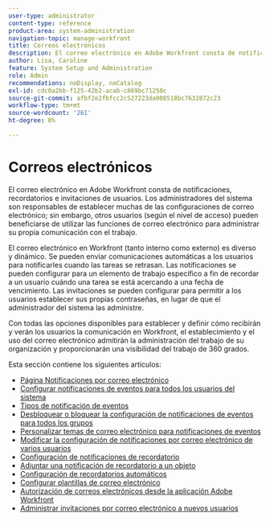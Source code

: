 ```yaml
---
user-type: administrator
content-type: reference
product-area: system-administration
navigation-topic: manage-workfront
title: Correos electrónicos
description: El correo electrónico en Adobe Workfront consta de notificaciones, recordatorios e invitaciones de usuarios. Los administradores del sistema son responsables de establecer muchas de las configuraciones de correo electrónico; sin embargo, otros usuarios (según el nivel de acceso) pueden beneficiarse de utilizar las funciones de correo electrónico para administrar su propia comunicación con el trabajo.
author: Lisa, Caroline
feature: System Setup and Administration
role: Admin
recommendations: noDisplay, noCatalog
exl-id: cdc0a2bb-f125-42b2-acab-c869bc71250c
source-git-commit: afbf2e2fbfcc2c527223da008518bc7632872c23
workflow-type: tm+mt
source-wordcount: '261'
ht-degree: 0%

---
```


# Correos electrónicos

El correo electrónico en Adobe Workfront consta de notificaciones, recordatorios e invitaciones de usuarios. Los administradores del sistema son responsables de establecer muchas de las configuraciones de correo electrónico; sin embargo, otros usuarios (según el nivel de acceso) pueden beneficiarse de utilizar las funciones de correo electrónico para administrar su propia comunicación con el trabajo.

El correo electrónico en Workfront (tanto interno como externo) es diverso y dinámico. Se pueden enviar comunicaciones automáticas a los usuarios para notificarles cuando las tareas se retrasan. Las notificaciones se pueden configurar para un elemento de trabajo específico a fin de recordar a un usuario cuándo una tarea se está acercando a una fecha de vencimiento. Las invitaciones se pueden configurar para permitir a los usuarios establecer sus propias contraseñas, en lugar de que el administrador del sistema las administre.

Con todas las opciones disponibles para establecer y definir cómo recibirán y verán los usuarios la comunicación en Workfront, el establecimiento y el uso del correo electrónico admitirán la administración del trabajo de su organización y proporcionarán una visibilidad del trabajo de 360 grados.

Esta sección contiene los siguientes artículos:

* [Página Notificaciones por correo electrónico](../../../administration-and-setup/manage-workfront/emails/email-notifications-page.md)
* [Configurar notificaciones de eventos para todos los usuarios del sistema](../../../administration-and-setup/manage-workfront/emails/configure-event-notifications-for-everyone-in-the-system.md)
* [Tipos de notificación de eventos](../../../administration-and-setup/manage-workfront/emails/event-notifications-available-in-wf.md)
* [Desbloquear o bloquear la configuración de notificaciones de eventos para todos los grupos](../../../administration-and-setup/manage-workfront/emails/unlock-configuration-of-event-notifications-for-groups.md)
* [Personalizar temas de correo electrónico para notificaciones de eventos](../../../administration-and-setup/manage-workfront/emails/custom-email-subjects-event-notification.md)
* [Modificar la configuración de notificaciones por correo electrónico de varios usuarios](../../../administration-and-setup/manage-workfront/emails/modify-email-notification-settings-user-profiles.md)
* [Configuración de notificaciones de recordatorio](../../../administration-and-setup/manage-workfront/emails/set-up-reminder-notifications.md)
* [Adjuntar una notificación de recordatorio a un objeto](../../../workfront-basics/using-notifications/attach-reminder-notification-object.md)
* [Configuración de recordatorios automáticos](../../../administration-and-setup/manage-workfront/emails/setting-up-automatic-reminders.md)
* [Configurar plantillas de correo electrónico](../../../administration-and-setup/manage-workfront/emails/configure-email-templates.md)
* [Autorización de correos electrónicos desde la aplicación Adobe Workfront](../../../administration-and-setup/manage-workfront/emails/allow-emails-from-wf-app.md)
* [Administrar invitaciones por correo electrónico a nuevos usuarios](../../../administration-and-setup/manage-workfront/emails/manage-email-invitations.md)
